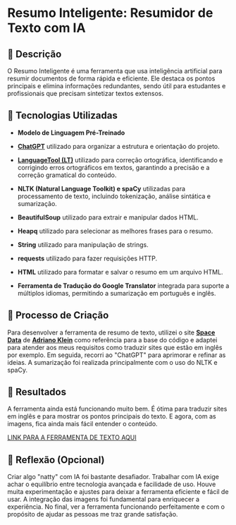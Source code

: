 # Resumo Inteligente: Resumidor de Texto com IA

## 📒 Descrição
O Resumo Inteligente é uma ferramenta que usa inteligência artificial para resumir documentos de forma rápida e eficiente. Ele destaca os pontos principais e elimina informações redundantes, sendo útil para estudantes e profissionais que precisam sintetizar textos extensos.

## 🤖 Tecnologias Utilizadas
- **Modelo de Linguagem Pré-Treinado**
- **[ChatGPT](https://chat.openai.com)** utilizado para organizar a estrutura e orientação do projeto.
  
- **[LanguageTool (LT)](https://languagetool.org/pt-BR)** utilizado para correção ortográfica, identificando e corrigindo erros ortográficos em textos, garantindo a precisão e a correção gramatical do conteúdo.

- **NLTK (Natural Language Toolkit) e spaCy** utilizadas para processamento de texto, incluindo tokenização, análise sintática e sumarização.
  
- **BeautifulSoup** utilizado para extrair e manipular dados HTML.

- **Heapq** utilizado para selecionar as melhores frases para o resumo.

- **String** utilizado para manipulação de strings.

- **requests** utilizado para fazer requisições HTTP.

- **HTML** utilizado para formatar e salvar o resumo em um arquivo HTML.

- **Ferramenta de Tradução do Google Translator** integrada para suporte a múltiplos idiomas, permitindo a sumarização em português e inglês.
  
## 🧐 Processo de Criação
Para desenvolver a ferramenta de resumo de texto, utilizei o site **[Space Data](https://spacedata.com.br/resumo-de-texto-em-python/)** de **[Adriano Klein](https://spacedata.com.br/members/adriano_klein/)** como referência para a base do código e adaptei para atender aos meus requisitos como traduzir sites que estão em inglês por exemplo. Em seguida, recorri ao "ChatGPT" para aprimorar e refinar as ideias. A sumarização foi realizada principalmente com o uso do NLTK e spaCy.

## 🚀 Resultados
A ferramenta ainda está funcionando muito bem. É ótima para traduzir sites em inglês e para mostrar os pontos principais do texto. E agora, com as imagens, fica ainda mais fácil entender o conteúdo.

[LINK PARA A FERRAMENTA DE TEXTO AQUI](https://github.com/P1p101/Ferramenta-para-texto/tree/main)

## 💭 Reflexão (Opcional)
Criar algo "natty" com IA foi bastante desafiador. Trabalhar com IA exige achar o equilíbrio entre tecnologia avançada e facilidade de uso. Houve muita experimentação e ajustes para deixar a ferramenta eficiente e fácil de usar. A integração das imagens foi fundamental para enriquecer a experiência. No final, ver a ferramenta funcionando perfeitamente e com o propósito de ajudar as pessoas me traz grande satisfação.
